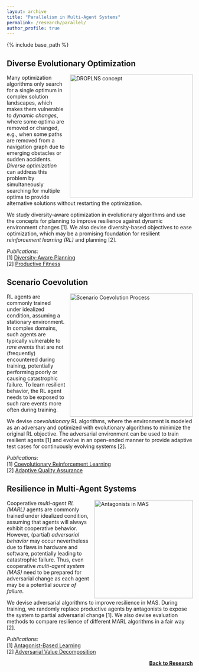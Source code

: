 ```yaml
---
layout: archive
title: "Parallelism in Multi-Agent Systems"
permalink: /research/parallel/
author_profile: true
---
```


{% include base_path %}

## Diverse Evolutionary Optimization

<img src="https://shchan13.github.io/images/research/DROPLNS_concept.png" title="Parallelism on LNS for MAPF" style="float:right; width:250pt;padding-left:10px;"  alt="DROPLNS concept"/>

Many optimization algorithms only search for a single optimum in complex solution landscapes, which makes them vulnerable to *dynamic changes*, where some optima are removed or changed, e.g., when some paths are removed from a navigation graph due to emerging obstacles or sudden accidents. *Diverse optimization* can address this problem by simultaneously searching for multiple optima to provide alternative solutions without restarting the optimization.

We study diversity-aware optimization in evolutionary algorithms and use the concepts for planning to improve resilience against dynamic environment changes [1]. We also devise diversity-based objectives to ease optimization, which may be a promising foundation for resilient *reinforcement learning (RL)* and planning [2].

*Publications:*  
[1] [Diversity-Aware Planning](https://thomyphan.github.io/publication/2018-09-01-icac-gabor)  
[2] [Productive Fitness](https://thomyphan.github.io/publication/2021-01-01-naco-gabor)  

## Scenario Coevolution

<img src="https://thomyphan.github.io/images/research/scenario_coevolution.png" title="Scenario Coevolution Process" style="float:right; width:250pt;padding-left:10px;"  alt="Scenario Coevolution Process"/>

RL agents are commonly trained under idealized condition, assuming a stationary environment. In complex domains, such agents are typically vulnerable to *rare events* that are not (frequently) encountered during training, potentially performing poorly or causing catastrophic failure. To learn resilient behavior, the RL agent needs to be exposed to such rare events more often during training.

We devise *coevolutionary* RL algorithms, where the environment is modeled as an adversary and optimized with evolutionary algorithms to minimize the original RL objective. The adversarial environment can be used to train resilient agents [1] and evolve in an open-ended manner to provide adaptive test cases for continuously evolving systems [2].

*Publications:*  
[1] [Coevolutionary Reinforcement Learning](https://thomyphan.github.io/publication/2019-06-01-gecco-gabor)  
[2] [Adaptive Quality Assurance](https://thomyphan.github.io/publication/2020-01-01-sttt-gabor)  

## Resilience in Multi-Agent Systems

<img src="https://thomyphan.github.io/images/research/resilience_research.png" title="Smart Factory with Antagonists" style="float:right; width:200pt;padding-left:10px;"  alt="Antagonists in MAS"/>

Cooperative *multi-agent RL (MARL)* agents are commonly trained under idealized condition, assuming that agents will always exhibit cooperative behavior. However, (partial) *adversarial behavior* may occur nevertheless due to flaws in hardware and software, potentially leading to catastrophic failure. Thus, even cooperative *multi-agent system (MAS)* need to be prepared for adversarial change as each agent may be a potential *source of failure*.

We devise adversarial algorithms to improve resilience in MAS. During training, we randomly replace productive agents by antagonists to expose the system to partial adversarial change [1]. We also devise evaluation methods to compare resilience of different MARL algorithms in a fair way [2].

*Publications:*  
[1] [Antagonist-Based Learning](https://thomyphan.github.io/publication/2020-05-01-aamas-phan)  
[2] [Adversarial Value Decomposition](https://thomyphan.github.io/publication/2021-02-01-aaai-phan)  

<div style="float: right;">
    <a href="https://thomyphan.github.io/research/"><strong>Back to Research</strong></a>
</div>